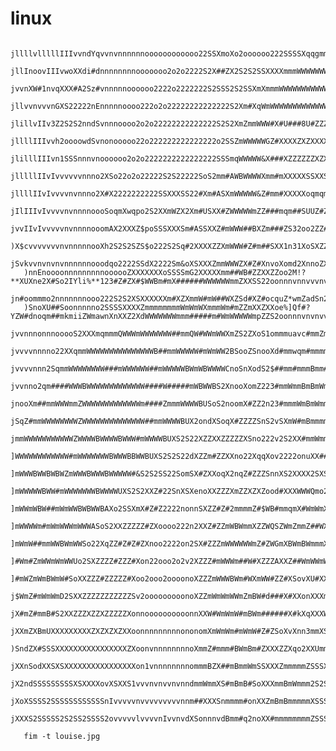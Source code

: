 # linux
       jllllvlllllIIIvvndYqvvnvnnnnnnoooooooooooo22SSXmoXo2oooooo222SSSSXqqgmmmmmmgmmXX2Xo2oqwwwqqmYImvnvnvvnvvnvvnvvnvvvvvvvdnX2SXXXXdpvvIIIIIIIIIf
       jllInoovIIIvwoXXdi#dnnnnnnnnooooooo2o2o2222S2X##ZX2S2S2SSXXXXmmmWWWWWWWWWWWWWmWWQmmq##XZmBmmswXnnnvnnvnnvnnowqSXwonvnvd22S2S2SSXdzvIvIIIIIIIf
       jvvnXW#1nvqXXX#A2Sz#vnnnnnoooooo2222o2222222S2SSS2S2SSXmXmmmWWWWWWWWWWWWWWWWWWWWWWWWWmmZZ###nEnnnnnnvnnnnqZXX#X223ZvvnvX2n2S2S22dnvvIIvIIIIIf
       jllvvnvvvnGXS22222nEnnnnnoooo222o2o22222222222222S2Xm#XqWmWWWWWWWWWWWWWWWWWWWWWWWBBBWWWQZZXo#ooonnnnnnnnn#2X222S23Svnvnn3SwowowoAvvvIvIIvIIIf
       jlillvIIv3Z2S2S2nndSvnnnoooo2o2o22222222222222S2S2XmZmmWWW#X#U###8U#ZZZXXXXX#UU8UX#ZZ#WBWmm&X22oonnnnnnndX2S2SonnZnnvnvvvvvvvnvvvvvIvvIvlIvIf
       jllllIIIvvh2oooowdSvnonooooo22o222222222222222o2SSZmWWWWWGZ#XXXXZXZXXXXXSXXZZZXXXXoXXX$WWWQmSS22oonnnnnodp1S1nowZnnnnvnvnnvnvvvvvvvIvIvIIvIIf
       jlilllIIIvn1SSSnnnvnoooooo2o2o2222222222222222SSSmqWWWWW&X###XZZZZZZXZXXXXXmXZXXXXXnnnXWWWW#mXX2oooooooonXXXXXSonnnnnnnnvnvvvvvvvvvvvvIvIIIIf
       jlllllIIvIvvvvvvnnno2XSo22o2o22222S2S22222SoS2mm#AWBWWWWXmm#mXXXXXSSXXS2SSXooSSXXXqo222$WWWmWmXX22o2oooooooooo2qXooonnnvnnvnnvnvnvvvvvIvIvIvf
       jllllIIvIvvvvnvnnno2X#X2222222222SSXXXSS22#Xm#ASXmWWWWW&Z#mm#XXXXXoqmqmXqqqq2XSSSSXo2SSmWWWWWWXXXS2222222XqqqqmXXo2oonnnnnvnvnvnvoonvvvIvIIIf
       jIlIIIvIvvvvnvnnnnoooSoqmXwqpo2S2XXmWZX2Xm#USXX#ZWWWWWmZZ###mqm##SUUZ#ZZXX###3#ZZmXXooodWWWWWW#ZXXXXSSSX#ZXU#SodZ2oooonnnnnnvnvnnnnvvvvvIvIvf
       jvvIIvIvvvvvnvnnnnooomAX2XXXZ$poSSSXXXSm#ASSXXZ#mWWW##BXZm###ZS32oo2ZZ#ZXXZZXonXnXZZZ#qdWWWWWW#WWmmmmZX#ZZXX2SSdGo22oooonnnnnvnvvvvvvvvvIvIvf
       )X$cvvvvvvvnvnnnnnooXh2S2S2SZS$o222S2Sq#2XXXXZZXmWWW#Z#m##SXX1n31XoSXZZZnZZ1nnoXuoXXX#ZmX#WWWW####WWmWWQmmZXXSq&2S22o2ooonnnnnvnnvnvvvvvvvvoc
       jSvkvvnvnvnvnnnnnnooodqo2222SSdX2222Sm&oXSXXXZmmWWWZX#Z#XnvoXomd2XnnoZXX#ZXnvm#nmoSXXZ##X##WBWWmZ#Z####WWWWWmm#XXXS2So2oooonnnnvvnvvvvvvvvnE(
       )nnEnoooonnnnnnnnnoooooZXXXXXXXoSSSSmG2XXXXXmm##WB#ZZXXZZoo2M!?**XUXne2X#So2IYli%**123#Z#ZX#$WWBm#mX######WWWWWWmmZXXSS22oonnnvnnvvvnvvvvvnmL
       jn#oommmo2nnnnnnnooo222S2S2XSXXXXXXm#XZXmmW#mW##WXZSd#XZ#ocquZ*wmZadSn2o2dmw2QQmVmad1nZnX#ZXXmmWWmmmZZ##Z##WmWWWWWWmmXmVmo2oonnnvnvnvvnvvnv3[
       )SnoXU##Soonnnnno2SSSSXXXXZmmmmmmmmWmWmWXmmmWm#mZZmXXZXXoe%]Qf#?YZW#dnoqm##mkmiiZWmawnXnXXZ2XdWWWWWWWmmm#####m#WmWWWWWmpZZS2oonnnvnvnvvvnvvvf
       jvvnnnonnnooooS2XXXmqmmmQWWWmWWWWWWW##mmQW#WWmWWXmZS2ZXoS1ommmuavc#mmZmmmmmB#1u2nWmmSSoXonXXoXdWWWWWWWQWWmmmmm#####WWWWWWmZXX22nnnnvnvnvvvvvf
       jvvvvnnnno22XXqmmWWWWWWWWWWWWWWWB##mmWWWWW#mWmWW2BSooZSnooXd#mmwqm#mmmmmBmBmmmmmmmmmooZ#XXnoSoX#WWWWWWWWWWQWWWWWWWBmmmWmWmQQmSS2oonnnvnvvvvvf
       jvvvvnnn2SqmmWWWWWWWW###mWWWWWW##mWWWWWBWmWBWWWWCnoSnXodS2$##mm#mmmBmm#BmBmWmWmmmW#ZnXXZ#ZwoS2oXXWWWWWWWWWWWWWWWWWWWWWWWWWmmm#mSXSSoonnnnvnvf
       jvvnno2qm####WWWBWWWWWWWWWWWWW####W#####mWBWWBS2XnooXomZ223#mmWmmBmBmWmmWmmmmmmWmm#S22o#ZZ#Zwo2nSXXWWWWm##W#WWWWWWWWWWWWWWm##WWmmmmXXSoonnvnf
       jnooXm##mmWWWmmZWWWWWWWWWWWWWm####ZmmmWWWWBUSoS2noomX#ZZ2n23#mmmWmBmWmmmmmWmWmW#mmSoS2SnX#ZZ#ZqonS2XXWWWm#####WmWWWWWWWWWWWWWWWWWW##XmqZS2ooL
       jSqZ#mmWWWWWWWWZWWWWWWWWWWWWWW##mmWWWWBUX2ondXSoqX#ZZZZSnS2vSXmW#mBmmmmqm#mmmmmm#Sv22222nXZ#ZZ#ZqXoSooX$WBmX#Z###WWWWWWWWWWWWWWWWmXWWWWWQmmX(
       jmmWWWWWWWWWWWZWWWWBWWWWBWWW#mWWWWBUXS2S22XZZXXZZZZZXSno222v2S2XX#mmWmm#mmmWm#XSo2nno2SS2o2XZ#Z#Z##w2oSv2XX#ZX#Z###WWWWWWWWWWWWWWWm#WWWWmWBW[
       ]WWWWWWWWWWWW#mWWWWWWWBWWWBBWWBUXS2S2S22dXZZm#ZZXXno22XqqXov2222onuXX##mm#UX2nooSoSoXnoXXSooXSZZ#Z###moo22SoXSSXX#Z##WWWWBWWWBWWBWQZ#WWBWWWW[
       ]mWWWBWWBWBWZmWWWBWWWBWWWWW#&S2S2SS22SomSX#ZXXoqX2nqZ#ZZZSnnXS2XXXX2SXSXSXo2o22o2S2X#X222XZqoo22XSSSSSXZXXXo2222oooXX##BWWWWBWWWWWmWm##WWWWW[
       ]mWWWWWBWW#mWWWWWWWBWWWWUXS2S2XXZ#22SnXSXenoXXZZZXmZZXZXZood#XXXWWWQmo2SoqqZ##ZS2S2Xmmmmmo2X##ZZXo2ooonv2ooXmoX2SSS22oSXZ#WmWWWWBWWWWWmm#mWW[
       ]mWWmWBW##mWmWWBWBWWBAXo2SSXmX#Z#Z2222nonnSXZZ#Z#2mmmmZ#$WB#mmqmX#WmWmXXmZ###ZX#XmWW8#WW&ZmWmmZZ#ZX2S22nnnSoXZ#XXo2ZZmoXSo2XXU##BWWBWWWWmm#W[
       ]mWWWWm#mWmWWWmWWWASoS2XXZZZZZ#ZXoooo222n2XXZ#ZZmWBWmmXZZWQSZWmZmmZ##WXZWmmZ#mmmmBAXXX#mXXWWWWmZZZZXo2ooonn2oXZZZZ2#ZZ#ZZmXS22oXXXZ#W#mWWWmm[
       ]mWmW##mmWWBWmWWSo22XqZZ#Z#Z#ZXnoo2222on2SX#ZZZmWWWWWWmZ#ZWGmXBWmBWmmmXZ#mmQWBWW#S3XdmmXXX#WBWWQX#ZSo22no2on2XZZZXoZ#ZZ#ZZZZZZqoSo2XSXZ###mW[
       ]#Wm#ZmWWmWmWWUo2SXZZZZ#ZZZ#Xon22ooo2o2v2XZZZ#mWWWm##W#XZZZAXXZ##WmWWmWBWWWBWWW#Xodommqm#$WZWWmWmXZ22onoo2onXXSoSod#ZZ#ZZ#ZZ#ZZ#ZZX2oo2oSXZZ[
       ]#mWZmWmBWmW#SoXXZZZ#ZZZZZ#Xoo2ooo2oooonoXZZZmWWWBWm#WXmWW#ZZ#XSovXU#XXXXZ$WU#mGXdXZZXZ##mBmWmWWBZSonnooooqXSno2oXXZZZZZZZZZZZZZZZZZZmoXoooX(
       j$WmZ#mWmWmD2SXXZZZZZZZZZZZSv2ooooooooonoXZZmWmWmWWmZmBW#d###X#XXonXXXmWZXXXXmGmZZd#X##m##WmWmWBWmoo2o2odZSnnooonXXZZZZZZZZZZZZZZZZZZXXZXXoo(
       jX#mZ#mmB#S2XXZZZXZZXZZZZZXonnoooooooooonnXXW#WmWmW#mBWm######X#kXqXXXWm&XXXmmW#onZnXoZ###mW#mWmWBmo22nZXonnooo1noXXZZZZZZZZZZZXZXZXXZXXZXZX[
       jXXmZXBmUXXXXXXXXXZXZXZXZXXoonnnnnnnnnononomXmWmWm#mWmW#Z#ZSoXvXnn3mmXSXXXm#XXXX2XXoZXX##ZWmX##WmW##mqXXonononnvvonoXXZXZXXXXXXXXXXXXXXXXXXX[
       )SndZX#SSSXXXXXXXXXXXXXXXXZXoonvnnnnnnnnoXmmZ#mmm#BWmBm#ZXXXZZXqo2XXUmmXq#AXXXXm#XZZZXXSZZmmXo22$m#XmmmnoonnnnnvnvnnnnSSXXXXXXXXZXXXXXXXXXXX[
       jXXnSodXXSXSXXXXXXXXXXXXXXXXon1vnnnnnnnnommmBZX##mBmmWmSSXXXZmmmmmZSSSXUXXX2qmBmmmZXZX2XXXW&#pvoX2XXWmmmpnnnnnvnInnvvvvvvvS1XXXXXXXXXXXXXXXX(
       jX2ndSSSSSSSSSXSXXXXovXSXXS1vvvnvnvvnvnndmmWmmXS#mBmB#SoXXXmmBmWmmm2S2So22SSmmBmWmmXZXX213Xm#XooXXodmmmmmmwnnnnnvvvnnnnvnnvvnvn1XSSXSSXSSSSS(
       jXoXSSSS2SSSSSSSSSSSSnIvvvvvnvvvvvvvvvnnm##XXXSnmmmm#onXXZmBmBmmmmmXSSSXXXXXmmBmmm#XXXXnvnX##XSnXXXXX######moonvnnnvvvvvvvvvvvvnvnS2SSS2SS2S(
       jXXXS2SSSSS2S2SS2SSSS2ovvvvvlvvvvnIvvnvdXSonnnvdBmm#q2noXX#mmmmmmmmZSSS2SSSXmmmmBm#XXXoonnvXSSvoXSSS2nSXXXXXmmmmmwoonvnvvvvvvivIvIivX2SSSSSS(
       
       fim -t louise.jpg
